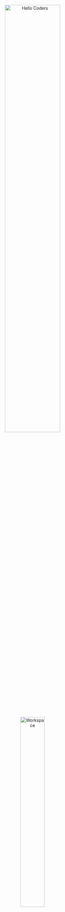 <div align="center" width="50">

<img src="https://github.com/SP-XD/SP-XD/blob/main/images/hellocoders_rounded.gif?raw=true" alt="Hello Coders" width="60%"/> <br>
<img src="https://github.com/SP-XD/SP-XD/blob/main/images/dev-working_rounded.gif?raw=true" alt="Workspace"  width="40%"/><br> 

# 👋 Hey, I'm **Mario Romany**

🎯 **Flutter & Frontend Developer**  
🎓 **Student at Faculty of Computers and AI | Egypt**  
💻 **C++ | Java | Dart | Flutter | JavaScript**  
📚 Always learning & improving my skills  
🚀 Love exploring new technologies & building real projects  
🎧 Coding while vibing to music on Spotify 🎵  
🐧 Big fan of **Linux & Open Source**

<details>
<p><strong> <summary>  Busy coding & Vibing to :   </summary> </strong></p>

[![Spotify](https://spotify-readme.sp-xd.vercel.app/api/spotify)](https://open.spotify.com/user/somnathpaul) <be>

</details>

![Totals Hits](https://komarev.com/ghpvc/?username=MarioRomany&style=flat&color=orange&label=PROFILE+VIEWS)
![Hits](https://hits.seeyoufarm.com/api/count/incr/badge.svg?url=https%3A%2F%2Fgithub.com%2FMarioRomany&count_bg=%2379C83D&title_bg=%23555555&icon=mediafire.svg&icon_color=%23E7E7E7&title=HITS&edge_flat=false)

[![LinkedIn](https://img.shields.io/badge/LinkedIn-blue?style=flat&logo=linkedin&logoColor=white)](https://www.linkedin.com/in/mario-romany-865669299?utm_source=share&utm_campaign=share_via&utm_content=profile&utm_medium=android_app)
[![Gmail](https://img.shields.io/badge/Gmail-D14836?style=flat&logo=gmail&logoColor=white)](mailto:marioromany645@gmail.com)
[![WhatsApp](https://img.shields.io/badge/WhatsApp-25D366?style=flat&logo=whatsapp&logoColor=white)](https://wa.me/201280627711)
[![Facebook](https://img.shields.io/badge/Facebook-1877F2?style=flat&logo=facebook&logoColor=white)](https://www.facebook.com/share/1C9TCUijwv/)
[![Instagram](https://img.shields.io/badge/Instagram-E4405F?style=flat&logo=instagram&logoColor=white)](https://www.instagram.com/mario0_romany?igsh=NG40MWd0cGp6MHJr)

</div>

---

## ⚒️ Tech Stack  

### 💡 Programming Languages  
![C++](https://img.shields.io/badge/C%2B%2B-00599C?style=flat&logo=c%2B%2B&logoColor=white)
![Java](https://img.shields.io/badge/Java-ED8B00?style=flat&logo=java&logoColor=white)
![Dart](https://img.shields.io/badge/Dart-0175C2?style=flat&logo=dart&logoColor=white)
![JavaScript](https://img.shields.io/badge/JavaScript-323330?style=flat&logo=javascript&logoColor=F7DF1E)

### 🌐 Web Development  
![HTML5](https://img.shields.io/badge/HTML5-E34F26?style=flat&logo=html5&logoColor=white)
![CSS3](https://img.shields.io/badge/CSS3-1572B6?style=flat&logo=css3&logoColor=white)

### 🚀 Frameworks & Tools  
![Flutter](https://img.shields.io/badge/Flutter-%2302569B.svg?style=flat&logo=Flutter&logoColor=white)
![Firebase](https://img.shields.io/badge/firebase-ffca28?style=flat&logo=firebase&logoColor=black)
![SQLite](https://img.shields.io/badge/SQLite-07405E?style=flat&logo=sqlite&logoColor=white)
![Git](https://img.shields.io/badge/GIT-E44C30?style=flat&logo=git&logoColor=white)  
![VSCode](https://img.shields.io/badge/Visual_Studio_Code-0078D4?style=flat&logo=visual%20studio%20code&logoColor=white)
![Figma](https://img.shields.io/badge/Figma-F24E1E?style=flat&logo=figma&logoColor=white)
![Photoshop](https://img.shields.io/badge/Adobe%20Photoshop-31A8FF?style=flat&logo=Adobe%20Photoshop&logoColor=black)      

---

## 📊 GitHub Stats  

<div align="center">

  <img src="https://github-readme-stats.vercel.app/api?username=MarioRomany&show_icons=true&theme=tokyonight&hide_border=true" height="180em"/>
  <img src="https://github-readme-streak-stats.herokuapp.com/?user=MarioRomany&theme=tokyonight&hide_border=true" height="180em"/>

</div>

---

## 🏆 GitHub Achievements  

![trophy](https://github-profile-trophy.vercel.app/?username=MarioRomany&theme=tokyonight&no-frame=true&no-bg=true&margin-w=15)
